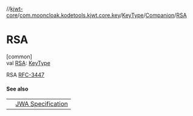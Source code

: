 //[kjwt-core](../../../../index.md)/[com.mooncloak.kodetools.kjwt.core.key](../../index.md)/[KeyType](../index.md)/[Companion](index.md)/[RSA](-r-s-a.md)

# RSA

[common]\
val [RSA](-r-s-a.md): [KeyType](../index.md)

RSA [RFC-3447](https://datatracker.ietf.org/doc/html/rfc3447)

#### See also

| | |
|---|---|
|  | [JWA Specification](https://datatracker.ietf.org/doc/html/rfc7518#section-6) |
